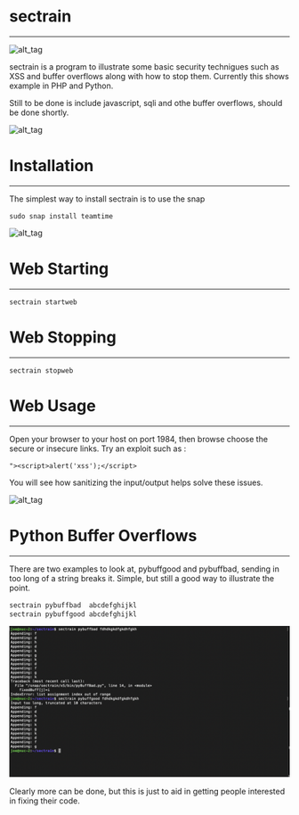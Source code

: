 # sectrain
----

![alt_tag](https://github.com/joemcmanus/sectrain/blob/master/img/st-xss.png)

sectrain is a program to illustrate some basic security technigues such as XSS and buffer overflows along with how to stop them.  Currently this shows example in PHP and Python. 

Still to be done is include javascript, sqli and othe buffer overflows, should be done shortly. 

![alt_tag](https://github.com/joemcmanus/sectrain/blob/master/img/st-home.png)

# Installation
----
The simplest way to install sectrain is to use the snap 

    sudo snap install teamtime 

![alt_tag](https://github.com/joemcmanus/sectrain/blob/master/img/st-install.png)
# Web Starting 
----

    sectrain startweb 

# Web Stopping
----

    sectrain stopweb 

# Web Usage 
----

Open your browser to your host on port 1984, then browse choose the secure or insecure links. Try an exploit such as :

     
    "><script>alert('xss');</script>

You will see how sanitizing the input/output helps solve these issues. 

![alt_tag](https://github.com/joemcmanus/sectrain/blob/master/img/st-py.png)


# Python Buffer Overflows
----

There are two examples to look at, pybuffgood and pybuffbad, sending in too long of a string breaks it. Simple, but still a good way to illustrate the point. 

    sectrain pybuffbad  abcdefghijkl 
    sectrain pybuffgood abcdefghijkl

![alt_tag](https://github.com/joemcmanus/sectrain/blob/master/img/st-pybuff.png)

Clearly more can be done, but this is just to aid in getting people interested in fixing their code. 


